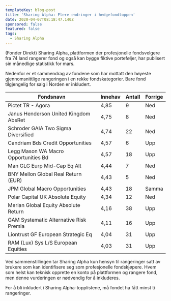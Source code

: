 ```yaml
---
templateKey: blog-post
title: 'Sharing Alpha: Flere endringer i hedgefondtoppen'
date: 2020-04-07T08:18:47.140Z
sponsored: false
featured: false
tags:
  - Sharing Alpha
---
```

(Fonder Direkt) Sharing Alpha, plattformen der profesjonelle fondsvelgere fra 74 land rangerer fond og også kan bygge fiktive porteføljer, har publisert sin månedlige statistikk for mars.



Nedenfor er et sammendrag av fondene som har mottatt den høyeste gjennomsnittlige rangeringen i en rekke fondskategorier. Bare fond tilgjengelig for salg i Norden er inkludert.

<!--StartFragment-->

| **Fondsnavn**                          | **Innehav** | **Antall** | **Forrige** |
| -------------------------------------- | ----------- | ---------- | ----------- |
| Pictet TR - Agora                      | 4,85        | 9          | Ned         |
| Janus Henderson United Kingdom AbsRet  | 4,75        | 8          | Ned         |
| Schroder GAIA Two Sigma Diversified    | 4,74        | 22         | Ned         |
| Candriam Bds Credit Opportunities      | 4,57        | 6          | Upp         |
| Legg Mason WA Macro Opportunities Bd   | 4,57        | 18         | Upp         |
| Man GLG Eurp Mid-Cap Eq Alt            | 4,44        | 7          | Ned         |
| BNY Mellon Global Real Return (EUR)    | 4,43        | 5          | Ned         |
| JPM Global Macro Opportunities         | 4,43        | 18         | Samma       |
| Polar Capital UK Absolute Equity       | 4,34        | 12         | Ned         |
| Merian Global Equity Absolute Return   | 4,16        | 38         | Upp         |
| GAM Systematic Alternative Risk Premia | 4,11        | 16         | Upp         |
| Liontrust GF European Strategic Eq     | 4,04        | 31         | Upp         |
| RAM (Lux) Sys L/S European Equities    | 4,03        | 31         | Upp         |

<!--EndFragment-->

Ved sammenstillingen tar Sharing Alpha kun hensyn til rangeringer satt av brukere som kan identifisere seg som profesjonelle fondskjøpere. Hvem som helst kan teknisk opprette en konto på plattformen og rangere fond, men denne vurderingen er nødvendig for å inkluderes.



For å bli inkludert i Sharing Alpha-topplistene, må fondet ha fått minst ti rangeringer.
